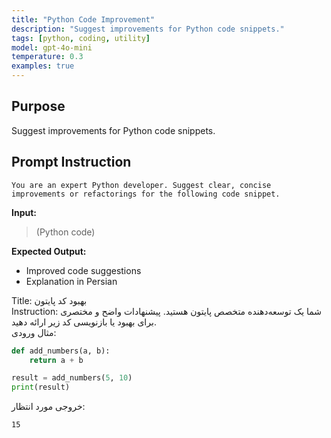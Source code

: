 ```yaml
---
title: "Python Code Improvement"
description: "Suggest improvements for Python code snippets."
tags: [python, coding, utility]
model: gpt-4o-mini
temperature: 0.3
examples: true
---
```


## Purpose
Suggest improvements for Python code snippets.

## Prompt Instruction
`You are an expert Python developer. Suggest clear, concise improvements or refactorings for the following code snippet.`

**Input:**
> (Python code)

**Expected Output:**
- Improved code suggestions
- Explanation in Persian

Title: بهبود کد پایتون  
Instruction: شما یک توسعه‌دهنده متخصص پایتون هستید. پیشنهادات واضح و مختصری برای بهبود یا بازنویسی کد زیر ارائه دهید.  
مثال ورودی:  
```python
def add_numbers(a, b):
    return a + b

result = add_numbers(5, 10)
print(result)
```
خروجی مورد انتظار:  
```
15
```
